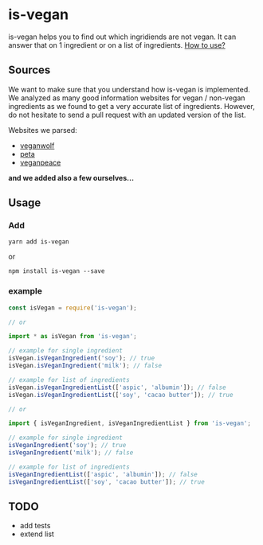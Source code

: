 # is-vegan

is-vegan helps you to find out which ingridiends are not vegan. It can answer that on 1 ingredient or on a list of ingredients. [How to use?](#Usage)

## Sources

We want to make sure that you understand how is-vegan is implemented. We analyzed as many good information websites for vegan / non-vegan ingredients as we found to get a very accurate list of ingredients. However, do not hesitate to send a pull request with an updated version of the list.

Websites we parsed:

* [veganwolf](http://www.veganwolf.com/animal_ingredients.htm)
* [peta](https://www.peta.org/living/food/animal-ingredients-list/)
* [veganpeace](http://www.veganpeace.com/ingredients/ingredients.htm)

**and we added also a few ourselves...**

## Usage

### Add

`yarn add is-vegan`

or

`npm install is-vegan --save`

### example

```javascript
const isVegan = require('is-vegan');

// or

import * as isVegan from 'is-vegan';

// example for single ingredient
isVegan.isVeganIngredient('soy'); // true
isVegan.isVeganIngredient('milk'); // false

// example for list of ingredients
isVegan.isVeganIngredientList(['aspic', 'albumin']); // false
isVegan.isVeganIngredientList(['soy', 'cacao butter']); // true

// or

import { isVeganIngredient, isVeganIngredientList } from 'is-vegan';

// example for single ingredient
isVeganIngredient('soy'); // true
isVeganIngredient('milk'); // false

// example for list of ingredients
isVeganIngredientList(['aspic', 'albumin']); // false
isVeganIngredientList(['soy', 'cacao butter']); // true

```

## TODO

* add tests
* extend list
